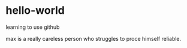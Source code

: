 # hello-world
learning to use github

max is a really careless person who struggles to proce himself reliable.
